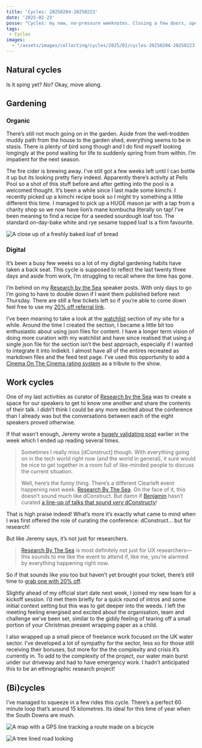 ```yaml
---
title: 'Cycles: 20250204-20250223'
date: '2025-02-23'
posse: "Cycles: my new, no-pressure weeknotes. Closing a few doors, opening another."
tags:
 - Cycles
images:
  - "/assets/images/collecting/cycles/2025/02/cycles-20250204-20250223-road.jpg"
---
```


## Natural cycles

Is it sping yet? *No?* Okay, move aliong.

## Gardening

### Organic

There’s still not much going on in the garden. Aside from the well-trodden muddy path from the house to the garden shed, everything seems to be in stasis. There is plenty of bird song though and I do find myself looking longingly at the pond waiting for life to suddenly spring from from within. I’m impatient for the next season.

The fire cider is brewing away. I’ve still got a few weeks left until I can bottle it up but its looking pretty fiery indeed. Apparently there’s activity at Pells Pool so a shot of this stuff before and after getting into the pool is a welcomed thought. It’s been a while since I last made some kimchi. I recently picked up a kimchi recipe book so I might try something a little different this time. I managed to pick up a HUGE mason jar with a tap from a charity shop so we now have lion’s mane kombucha literally on tap! I’ve been meaning to find a recipe for a seeded sourdough loaf too. The standard on-day-bake white and rye sesame topped loaf is a firm favourite.

![A close up of a freshly baked loaf of bread](/assets/images/collecting/cycles/2025/02/cycles-20250204-20250223-bread.jpg)

### Digital

It’s been a busy few weeks so a lot of my digital gardening habits have taken a back seat. This cycle is supposed to reflect the last twenty three days and aside from work, I’m struggling to recall where the time has gone.

I’m behind on my [Research by the Sea](/tagging/research-by-the-sea/) speaker posts. With only days to go I’m going to have to double down if I want them published before next Thursday. There are still a few tickets left so if you’re able to come down feel free to use my [20% off referral link](https://ti.to/clearleft/researchbythesea2025/discount/JOINBENJAMIN).

I’ve been meaning to take a look at the [watchlist](/watching/) section of my site for a while. Around the time I created the section, I became a little bit too enthusiastic about using json files for content. I have a longer term vision of doing more curation with my watchlist and have since realised that using a single json file for the section isn’t the best approach, especially if I wanted to integrate it into Indiekit. I almost have all of the entires recreated as markdown files and the feed test page. I’ve used this opportunity to add a [Cinema On The Cinema rating system](https://www.youtube.com/watch?v=8912HjrppkQ) as a tribute to the show.

## Work cycles

One of my last activities as curator of [Research by the Sea](https://researchbythesea.com) was to create a space for our speakers to get to know one another and share the contents of their talk. I didn’t think I could be any more excited about the conference than I already was but the conversations between each of the eight speakers proved otherwise.

If that wasn’t enough, Jeremy wrote a [hugely validating post](https://adactio.com/journal/21722) earlier in the week which I ended up reading several times.

> Sometimes I really miss [dConstruct] though. With everything going on in the tech world right now (and the world in general), it sure would be nice to get together in a room full of like-minded people to discuss the current situation.
>
> Well, here’s the funny thing. There’s a different Clearleft event happening next week. [Research By The Sea](https://researchbythesea.com/). On the face of it, this doesn’t sound much like dConstruct. But damn if [Benjamin](https://benjamin.parry.is/) hasn’t curated [a line-up of talks that sound _very_ dConstructy](https://researchbythesea.com/schedule)!

That is high praise indeed! What’s more it’s exactly what came to mind when I was first offered the role of curating the conference: dConstruct… but for research!

But like Jeremy says, it’s not just for researchers.

> [Research By The Sea](https://researchbythesea.com/) is most definitely not just for UX researchers—this sounds to me like the event to attend if, like me, you’re alarmed by everything happening right now.

So if that sounds like you too but haven’t yet brought your ticket, there’s still time to [grab one with 20% off](https://ti.to/clearleft/researchbythesea2025/discount/JOINBENJAMIN).

Slightly ahead of my official start date next week, I joined my new team for a kickoff session. I’d met them briefly for a quick round of intros and some initial context setting but this was to get deeper into the weeds. I left the meeting feeling energised and excited about the organisation, team and challenge we’ve been set, similar to the giddy feeling of tearing off a small portion of your Christmas present wrapping paper as a child.

I also wrapped up a small piece of freelance work focused on the UK water sector. I’ve developed a lot of sympathy for the sector, less so for those still receiving their bonuses, but more for the the complexity and crisis it’s currently in. To add to the complexity of the project, our water main burst under our driveway and had to have emergency work. I hadn’t anticipated this to be an ethnographic research project!

## (Bi)cycles

I’ve managed to squeeze in a few rides this cycle. There’s a perfect 60 minute loop that’s around 15 kilometres. Its ideal for this time of year when the South Downs are mush.

![A map with a GPS line tracking a route made on a bicycle](/assets/images/collecting/cycles/2025/02/cycles-20250204-20250223-map.jpg)

![A tree lined road looking ](/assets/images/collecting/cycles/2025/02/cycles-20250204-20250223-road.jpg)
